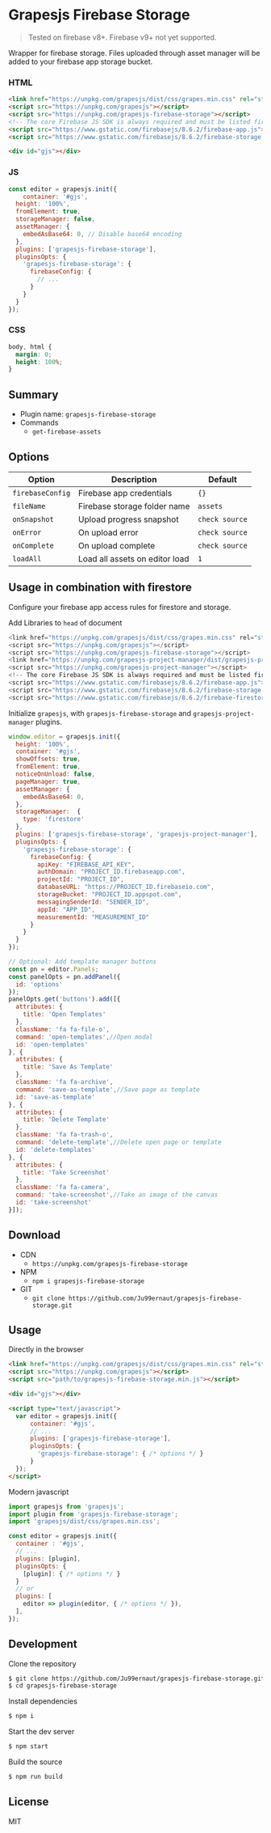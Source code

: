 # Grapesjs Firebase Storage

> Tested on firebase v8+. Firebase v9+ not yet supported.

Wrapper for firebase storage. Files uploaded through asset manager will be added to your firebase app storage bucket.

### HTML
```html
<link href="https://unpkg.com/grapesjs/dist/css/grapes.min.css" rel="stylesheet">
<script src="https://unpkg.com/grapesjs"></script>
<script src="https://unpkg.com/grapesjs-firebase-storage"></script>
<!-- The core Firebase JS SDK is always required and must be listed first -->
<script src="https://www.gstatic.com/firebasejs/8.6.2/firebase-app.js"></script>
<script src="https://www.gstatic.com/firebasejs/8.6.2/firebase-storage.js"></script>

<div id="gjs"></div>
```

### JS
```js
const editor = grapesjs.init({
	container: '#gjs',
  height: '100%',
  fromElement: true,
  storageManager: false,
  assetManager: {
    embedAsBase64: 0, // Disable base64 encoding 
  },
  plugins: ['grapesjs-firebase-storage'],
  pluginsOpts: {
    'grapesjs-firebase-storage': {
      firebaseConfig: {
        // ...
      }
    }
  }
});
```

### CSS
```css
body, html {
  margin: 0;
  height: 100%;
}
```


## Summary

* Plugin name: `grapesjs-firebase-storage`
* Commands
    * `get-firebase-assets`



## Options

| Option | Description | Default |
|-|-|-
| `firebaseConfig` | Firebase app credentials | `{}` |
| `fileName` | Firebase storage folder name | `assets` |
| `onSnapshot` | Upload progress snapshot | `check source` |
| `onError` | On upload error | `check source` |
| `onComplete` | On upload complete | `check source` |
| `loadAll` | Load all assets on editor load | `1` |


## Usage in combination with firestore

Configure your firebase app access rules for firestore and storage.

Add Libraries to `head` of document

```js
<link href="https://unpkg.com/grapesjs/dist/css/grapes.min.css" rel="stylesheet">
<script src="https://unpkg.com/grapesjs"></script>
<script src="https://unpkg.com/grapesjs-firebase-storage"></script>
<link href="https://unpkg.com/grapesjs-project-manager/dist/grapesjs-project-manager.min.css" rel="stylesheet">
<script src="https://unpkg.com/grapesjs-project-manager"></script>
<!-- The core Firebase JS SDK is always required and must be listed first -->
<script src="https://www.gstatic.com/firebasejs/8.6.2/firebase-app.js"></script>
<script src="https://www.gstatic.com/firebasejs/8.6.2/firebase-storage.js"></script>
<script src="https://www.gstatic.com/firebasejs/8.6.2/firebase-firestore.js"></script>
```

Initialize `grapesjs`, with `grapesjs-firebase-storage` and `grapesjs-project-manager` plugins.

```js
window.editor = grapesjs.init({
  height: '100%',
  container: '#gjs',
  showOffsets: true,
  fromElement: true,
  noticeOnUnload: false,
  pageManager: true,
  assetManager: {
    embedAsBase64: 0,
  },
  storageManager:  {
    type: 'firestore'
  },
  plugins: ['grapesjs-firebase-storage', 'grapesjs-project-manager'],
  pluginsOpts: {
    'grapesjs-firebase-storage': {
      firebaseConfig: {
        apiKey: "FIREBASE_API_KEY",
        authDomain: "PROJECT_ID.firebaseapp.com",
        projectId: "PROJECT_ID",
        databaseURL: "https://PROJECT_ID.firebaseio.com",
        storageBucket: "PROJECT_ID.appspot.com",
        messagingSenderId: "SENDER_ID",
        appId: "APP_ID",
        measurementId: "MEASUREMENT_ID"
      }
    }
  }
});

// Optional: Add template manager buttons
const pn = editor.Panels;
const panelOpts = pn.addPanel({
  id: 'options'
});
panelOpts.get('buttons').add([{
  attributes: {
    title: 'Open Templates'
  },
  className: 'fa fa-file-o',
  command: 'open-templates',//Open modal 
  id: 'open-templates'
}, {
  attributes: {
    title: 'Save As Template'
  },
  className: 'fa fa-archive',
  command: 'save-as-template',//Save page as template
  id: 'save-as-template'
}, {
  attributes: {
    title: 'Delete Template'
  },
  className: 'fa fa-trash-o',
  command: 'delete-template',//Delete open page or template
  id: 'delete-templates'
}, {
  attributes: {
    title: 'Take Screenshot'
  },
  className: 'fa fa-camera',
  command: 'take-screenshot',//Take an image of the canvas
  id: 'take-screenshot'
}]);
```


## Download

* CDN
  * `https://unpkg.com/grapesjs-firebase-storage`
* NPM
  * `npm i grapesjs-firebase-storage`
* GIT
  * `git clone https://github.com/Ju99ernaut/grapesjs-firebase-storage.git`



## Usage

Directly in the browser
```html
<link href="https://unpkg.com/grapesjs/dist/css/grapes.min.css" rel="stylesheet"/>
<script src="https://unpkg.com/grapesjs"></script>
<script src="path/to/grapesjs-firebase-storage.min.js"></script>

<div id="gjs"></div>

<script type="text/javascript">
  var editor = grapesjs.init({
      container: '#gjs',
      // ...
      plugins: ['grapesjs-firebase-storage'],
      pluginsOpts: {
        'grapesjs-firebase-storage': { /* options */ }
      }
  });
</script>
```

Modern javascript
```js
import grapesjs from 'grapesjs';
import plugin from 'grapesjs-firebase-storage';
import 'grapesjs/dist/css/grapes.min.css';

const editor = grapesjs.init({
  container : '#gjs',
  // ...
  plugins: [plugin],
  pluginsOpts: {
    [plugin]: { /* options */ }
  }
  // or
  plugins: [
    editor => plugin(editor, { /* options */ }),
  ],
});
```



## Development

Clone the repository

```sh
$ git clone https://github.com/Ju99ernaut/grapesjs-firebase-storage.git
$ cd grapesjs-firebase-storage
```

Install dependencies

```sh
$ npm i
```

Start the dev server

```sh
$ npm start
```

Build the source

```sh
$ npm run build
```



## License

MIT
